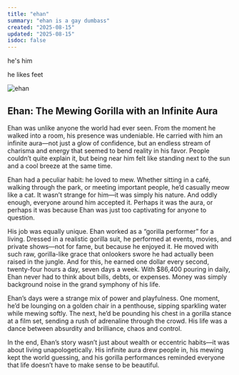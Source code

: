 ```yaml
---
title: "ehan"
summary: "ehan is a gay dumbass"
created: "2025-08-15"
updated: "2025-08-15"
isdoc: false
---
```


he's him

he likes feet

![ehan](/content/ehan/ehan.png)

## Ehan: The Mewing Gorilla with an Infinite Aura

Ehan was unlike anyone the world had ever seen. From the moment he walked into a room, his presence was undeniable. He carried with him an infinite aura—not just a glow of confidence, but an endless stream of charisma and energy that seemed to bend reality in his favor. People couldn’t quite explain it, but being near him felt like standing next to the sun and a cool breeze at the same time.

Ehan had a peculiar habit: he loved to mew. Whether sitting in a café, walking through the park, or meeting important people, he’d casually meow like a cat. It wasn’t strange for him—it was simply his nature. And oddly enough, everyone around him accepted it. Perhaps it was the aura, or perhaps it was because Ehan was just too captivating for anyone to question.

His job was equally unique. Ehan worked as a “gorilla performer” for a living. Dressed in a realistic gorilla suit, he performed at events, movies, and private shows—not for fame, but because he enjoyed it. He moved with such raw, gorilla-like grace that onlookers swore he had actually been raised in the jungle. And for this, he earned one dollar every second, twenty-four hours a day, seven days a week. With $86,400 pouring in daily, Ehan never had to think about bills, debts, or expenses. Money was simply background noise in the grand symphony of his life.

Ehan’s days were a strange mix of power and playfulness. One moment, he’d be lounging on a golden chair in a penthouse, sipping sparkling water while mewing softly. The next, he’d be pounding his chest in a gorilla stance at a film set, sending a rush of adrenaline through the crowd. His life was a dance between absurdity and brilliance, chaos and control.

In the end, Ehan’s story wasn’t just about wealth or eccentric habits—it was about living unapologetically. His infinite aura drew people in, his mewing kept the world guessing, and his gorilla performances reminded everyone that life doesn’t have to make sense to be beautiful.

